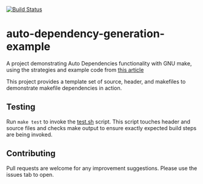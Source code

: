 [![Build Status](https://travis-ci.com/cu-ecen-5013/auto-dependency-generation-example.svg?branch=master)](https://travis-ci.com/cu-ecen-5013/auto-dependency-generation-example)

# auto-dependency-generation-example
A project demonstrating Auto Dependencies functionality with GNU make, using the strategies and example code from [this article](http://make.mad-scientist.net/papers/advanced-auto-dependency-generation/)

This project provides a template set of source, header, and makefiles to demonstrate makefile dependencies in action.

## Testing
Run `make test` to invoke the [test.sh](test.sh) script.  This script touches header and source files and checks make output to ensure exactly expected build steps are being invoked.

## Contributing
Pull requests are welcome for any improvement suggestions.  Please use the issues tab to open.
